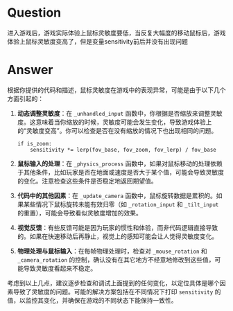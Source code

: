 # Question

进入游戏后，游戏实际体验上鼠标灵敏度要低，当反复大幅度的移动鼠标后，游戏体验上鼠标灵敏度变高了，但是变量sensitivity前后并没有出现问题

# Answer

根据你提供的代码和描述，鼠标灵敏度在游戏中的表现异常，可能是由于以下几个方面引起的：

1. **动态调整灵敏度**：在 `_unhandled_input` 函数中，你根据是否缩放来调整灵敏度。这意味着当你缩放的时候，灵敏度可能会发生变化，导致游戏体验上的“灵敏度变高”。你可以检查是否在没有缩放的情况下也出现相同的问题。

   ```gdscript
   if is_zoom:
       sensitivity *= lerp(fov_base, fov_zoom, fov_lerp) / fov_base
   ```

2. **鼠标输入的处理**：在 `_physics_process` 函数中，如果对鼠标移动的处理依赖于其他条件，比如玩家是否在地面或速度是否大于某个值，可能会导致灵敏度的变化。注意检查这些条件是否稳定地返回期望值。

3. **代码中的其他因素**：在 `_update_camera` 函数中，鼠标旋转数据是累积的。如果某些情况下鼠标旋转未能有效归零（如 `_rotation_input` 和 `_tilt_input` 的重置），可能会导致看似灵敏度增加的效果。

4. **视觉反馈**：有些反馈可能是因为玩家的惯性和体验，而非代码逻辑直接导致的。如果在快速移动后再静止，视觉上的感知可能会让人觉得灵敏度变化。

5. **物理处理与鼠标输入**：在每帧物理处理时，检查对 `_mouse_rotation` 和 `_camera_rotation` 的控制，确认没有在其它地方不经意地修改到这些值，可能导致灵敏度看起来不稳定。

考虑到以上几点，建议逐步检查和调试上面提到的任何变化，以定位具体是哪个因素导致了灵敏度的问题。可能的解决方案包括在不同情况下打印 `sensitivity` 的值，以监控其变化，并确保在游戏的不同状态下能保持一致性。